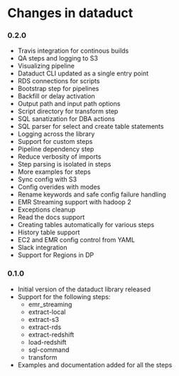 # Changes in dataduct

### 0.2.0
- Travis integration for continous builds
- QA steps and logging to S3
- Visualizing pipeline
- Dataduct CLI updated as a single entry point
- RDS connections for scripts
- Bootstrap step for pipelines
- Backfill or delay activation
- Output path and input path options
- Script directory for transform step
- SQL sanatization for DBA actions
- SQL parser for select and create table statements
- Logging across the library
- Support for custom steps
- Pipeline dependency step
- Reduce verbosity of imports
- Step parsing is isolated in steps
- More examples for steps
- Sync config with S3
- Config overides with modes
- Rename keywords and safe config failure handling
- EMR Streaming support with hadoop 2
- Exceptions cleanup
- Read the docs support
- Creating tables automatically for various steps
- History table support
- EC2 and EMR config control from YAML
- Slack integration
- Support for Regions in DP

### 0.1.0
- Initial version of the dataduct library released
- Support for the following steps:
    - emr_streaming
    - extract-local
    - extract-s3
    - extract-rds
    - extract-redshift
    - load-redshift
    - sql-command
    - transform
- Examples and documentation added for all the steps
